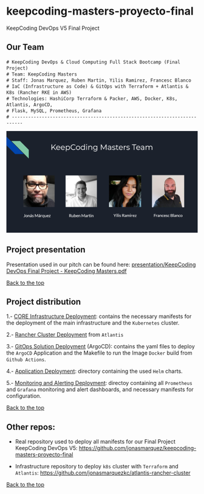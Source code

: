 # keepcoding-masters-proyecto-final
KeepCoding DevOps V5 Final Project

## Our Team
```
# KeepCoding DevOps & Cloud Computing Full Stack Bootcamp (Final Project)
# Team: KeepCoding Masters
# Staff: Jonas Marquez, Ruben Martin, Yilis Ramirez, Francesc Blanco
# IaC (Infrastructure as Code) & GitOps with Terraform + Atlantis & K8s (Rancher RKE in AWS)
# Technologies: HashiCorp Terraform & Packer, AWS, Docker, K8s, Atlantis, ArgoCD, 
# Flask, MySQL, Prometheus, Grafana
# --------------------------------------------------------------------------
```
![kcmasters-team](presentation/kcmasters-team.png)

## Project presentation
Presentation used in our pitch can be found here: [presentation/KeepCoding DevOps Final Project - KeepCoding Masters.pdf](presentation/KeepCoding%20DevOps%20Final%20Project%20-%20KeepCoding%20Masters.pdf)

[Back to the top](#keepcoding-masters-proyecto-final)

## Project distribution

1.- [CORE Infrastructure Deployment](https://github.com/jonasmarquez/keepcoding-masters-proyecto-final/tree/main/infrastructure/core): contains the necessary manifests for the deployment of the main infrastructure and the `Kubernetes` cluster.

2.- [Rancher Cluster Deployment](https://github.com/jonasmarquez/keepcoding-masters-proyecto-final/tree/main/infrastructure/atlantis-rancher-cluster) from `Atlantis`

3.- [GitOps Solution Deployment](https://github.com/jonasmarquez/keepcoding-masters-proyecto-final/tree/main/cicd) (ArgoCD): contains the yaml files to deploy the `ArgoCD` Application and the Makefile to run the Image `Docker` build from `Github Actions`.

4.- [Application Deployment](https://github.com/jonasmarquez/keepcoding-masters-proyecto-final/tree/main/k8s): directory containing the used `Helm` charts.

5.- [Monitoring and Alerting Deployment](https://github.com/jonasmarquez/keepcoding-masters-proyecto-final/tree/main/monitoring): directoy containing all `Prometheus` and `Grafana` monitoring and alert dashboards, and necessary manifests for configuration.

[Back to the top](#keepcoding-masters-proyecto-final)

## Other repos:
- Real repository used to deploy all manifests for our Final Project KeepCoding DevOps V5:
https://github.com/jonasmarquez/keepcoding-masters-proyecto-final

- Infrastructure repository to deploy `k8s` cluster with `Terraform` and `Atlantis`: 
https://github.com/jonasmarquezkc/atlantis-rancher-cluster

[Back to the top](#keepcoding-masters-proyecto-final)
